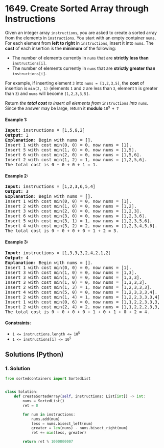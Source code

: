 # 1649. Create Sorted Array through Instructions
Given an integer array `instructions`, you are asked to create a sorted array from the elements in `instructions`. You start with an empty container `nums`. For each element from **left to right** in `instructions`, insert it into `nums`. The **cost** of each insertion is the **minimum** of the following:

* The number of elements currently in `nums` that are **strictly less than** `instructions[i]`.
* The number of elements currently in `nums` that are **strictly greater than** `instructions[i]`.

For example, if inserting element `3` into `nums = [1,2,3,5]`, the **cost** of insertion is `min(2, 1)` (elements `1` and `2` are less than `3`, element `5` is greater than `3`) and `nums` will become `[1,2,3,3,5]`.

Return *the **total cost** to insert all elements from* `instructions` *into* `nums`. Since the answer may be large, return it **modulo** <code>10<sup>9</sup> + 7</code>

#### Example 1:
<pre>
<strong>Input:</strong> instructions = [1,5,6,2]
<strong>Output:</strong> 1
<strong>Explanation:</strong> Begin with nums = [].
Insert 1 with cost min(0, 0) = 0, now nums = [1].
Insert 5 with cost min(1, 0) = 0, now nums = [1,5].
Insert 6 with cost min(2, 0) = 0, now nums = [1,5,6].
Insert 2 with cost min(1, 2) = 1, now nums = [1,2,5,6].
The total cost is 0 + 0 + 0 + 1 = 1.
</pre>

#### Example 2:
<pre>
<strong>Input:</strong> instructions = [1,2,3,6,5,4]
<strong>Output:</strong> 3
<strong>Explanation:</strong> Begin with nums = [].
Insert 1 with cost min(0, 0) = 0, now nums = [1].
Insert 2 with cost min(1, 0) = 0, now nums = [1,2].
Insert 3 with cost min(2, 0) = 0, now nums = [1,2,3].
Insert 6 with cost min(3, 0) = 0, now nums = [1,2,3,6].
Insert 5 with cost min(3, 1) = 1, now nums = [1,2,3,5,6].
Insert 4 with cost min(3, 2) = 2, now nums = [1,2,3,4,5,6].
The total cost is 0 + 0 + 0 + 0 + 1 + 2 = 3.
</pre>

#### Example 3:
<pre>
<strong>Input:</strong> instructions = [1,3,3,3,2,4,2,1,2]
<strong>Output:</strong> 4
<strong>Explanation:</strong> Begin with nums = [].
Insert 1 with cost min(0, 0) = 0, now nums = [1].
Insert 3 with cost min(1, 0) = 0, now nums = [1,3].
Insert 3 with cost min(1, 0) = 0, now nums = [1,3,3].
Insert 3 with cost min(1, 0) = 0, now nums = [1,3,3,3].
Insert 2 with cost min(1, 3) = 1, now nums = [1,2,3,3,3].
Insert 4 with cost min(5, 0) = 0, now nums = [1,2,3,3,3,4].
Insert 2 with cost min(1, 4) = 1, now nums = [1,2,2,3,3,3,4].
Insert 1 with cost min(0, 6) = 0, now nums = [1,1,2,2,3,3,3,4].
Insert 2 with cost min(2, 4) = 2, now nums = [1,1,2,2,2,3,3,3,4].
The total cost is 0 + 0 + 0 + 0 + 1 + 0 + 1 + 0 + 2 = 4.
</pre>

#### Constraints:
* <code>1 <= instructions.length <= 10<sup>5</sup></code>
* <code>1 <= instructions[i] <= 10<sup>5</sup></code>

## Solutions (Python)

### 1. Solution
```Python
from sortedcontainers import SortedList


class Solution:
    def createSortedArray(self, instructions: List[int]) -> int:
        nums = SortedList()
        ret = 0

        for num in instructions:
            nums.add(num)
            less = nums.bisect_left(num)
            greater = len(nums) - nums.bisect_right(num)
            ret += min(less, greater)

        return ret % 1000000007
```
